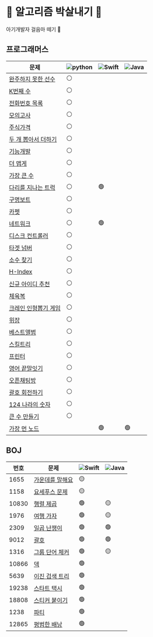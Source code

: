 # 👊 알고리즘 박살내기 👊

아기개발자 걸음마 떼기 🐥

## 프로그래머스

|문제|<img alt="python" src="https://img.shields.io/badge/-Python-3776AB?style=flat-square&logo=Python&logoColor=white" />|<img alt="Swift" src="https://img.shields.io/badge/-Swift-FA7343?style=flat-square&logo=Swift&logoColor=white" />|<img alt="Java" src="https://img.shields.io/badge/-Java-007396?style=flat-square&logo=Java&logoColor=white" />|
|---|---|---|---|
|[완주하지 못한 선수](https://programmers.co.kr/learn/courses/30/lessons/42576)|⚪️|||
|[K번째 수](https://programmers.co.kr/learn/courses/30/lessons/42748)|⚪️|||
|[전화번호 목록](https://programmers.co.kr/learn/courses/30/lessons/42577)|⚪️|||
|[모의고사](https://programmers.co.kr/learn/courses/30/lessons/42840)|⚪️|||
|[주식가격](https://programmers.co.kr/learn/courses/30/lessons/42584)|⚪️|||
|[두 개 뽑아서 더하기](https://programmers.co.kr/learn/courses/30/lessons/68644)|⚪️|||
|[기능개발](https://programmers.co.kr/learn/courses/30/lessons/42586)|⚪️|||
|[더 맵게](https://programmers.co.kr/learn/courses/30/lessons/42626)|⚪️|||
|[가장 큰 수](https://programmers.co.kr/learn/courses/30/lessons/42746)|⚪️|||
|[다리를 지나는 트럭](https://programmers.co.kr/learn/courses/30/lessons/42583)|⚪️|🟢||
|[구명보트](https://programmers.co.kr/learn/courses/30/lessons/42885)|⚪️|||
|[카펫](https://programmers.co.kr/learn/courses/30/lessons/42842)|⚪️|||
|[네트워크](https://programmers.co.kr/learn/courses/30/lessons/43162)|⚪️|🟢||
|[디스크 컨트롤러](https://programmers.co.kr/learn/courses/30/lessons/42627)|⚪️|||
|[타겟 넘버](https://programmers.co.kr/learn/courses/30/lessons/43165)|⚪️|||
|[소수 찾기](https://programmers.co.kr/learn/courses/30/lessons/42839)|⚪️|||
|[H-Index](https://programmers.co.kr/learn/courses/30/lessons/42747)|⚪️|||
|[신규 아이디 추천](https://programmers.co.kr/learn/courses/30/lessons/72410)|⚪️|||
|[체육복](https://programmers.co.kr/learn/courses/30/lessons/42862)|⚪️|||
|[크레인 인형뽑기 게임](https://programmers.co.kr/learn/courses/30/lessons/64061)|⚪️|||
|[위장](https://programmers.co.kr/learn/courses/30/lessons/42578)|⚪️|||
|[베스트앨범](https://programmers.co.kr/learn/courses/30/lessons/42579)|⚪️|||
|[스킬트리](https://programmers.co.kr/learn/courses/30/lessons/49993)|⚪️|||
|[프린터](https://programmers.co.kr/learn/courses/30/lessons/42587)|⚪️|||
|[영어 끝말잇기](https://programmers.co.kr/learn/courses/30/lessons/12981)|⚪️|||
|[오픈채팅방](https://programmers.co.kr/learn/courses/30/lessons/42888)|⚪️|||
|[괄호 회전하기](https://programmers.co.kr/learn/courses/30/lessons/76502)|⚪️|||
|[124 나라의 숫자](https://programmers.co.kr/learn/courses/30/lessons/12899)|⚪️|||
|[큰 수 만들기](https://programmers.co.kr/learn/courses/30/lessons/42883)|⚪️|||
|[가장 먼 노드](https://programmers.co.kr/learn/courses/30/lessons/49189)||🟢|🟢|

## BOJ

|번호|문제|<img alt="Swift" src="https://img.shields.io/badge/-Swift-FA7343?style=flat-square&logo=Swift&logoColor=white" />|<img alt="Java" src="https://img.shields.io/badge/-Java-007396?style=flat-square&logo=Java&logoColor=white" />|
|---|---|---|---|
|1655|[가운데를 말해요](https://www.acmicpc.net/problem/1655)|🟡||
|1158|[요세푸스 문제](https://www.acmicpc.net/problem/1158)|🟡||
|10830|[행렬 제곱](https://www.acmicpc.net/problem/10830)|🟢|🟡|
|1976|[여행 가자](https://www.acmicpc.net/problem/1976)|🟢|🟡|
|2309|[일곱 난쟁이](https://www.acmicpc.net/problem/2309)|🟢|🟢|
|9012|[괄호](https://www.acmicpc.net/problem/9012)|🟢|🟢|
|1316|[그룹 단어 체커](https://www.acmicpc.net/problem/1316)|🟢|🟡|
|10866|[덱](https://www.acmicpc.net/problem/10866)|🟢||
|5639|[이진 검색 트리](https://www.acmicpc.net/problem/5639)|🟢||
|19238|[스타트 택시](https://www.acmicpc.net/problem/19238)|🟢||
|18808|[스티커 붙이기](https://www.acmicpc.net/problem/18808)|🟢||
|1238|[파티](https://www.acmicpc.net/problem/1238)|🟢||
|12865|[평범한 배낭](https://www.acmicpc.net/problem/12865)|🟢||
